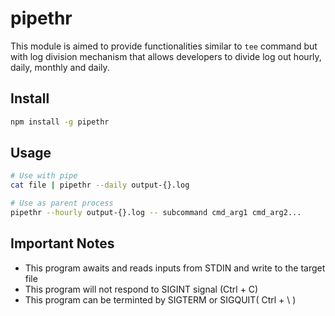 # pipethr #
This module is aimed to provide functionalities similar to ```tee``` command but with log division mechanism that allows developers to divide log out hourly, daily, monthly and daily.

## Install ##
```bash
npm install -g pipethr
```

## Usage ##
```bash
# Use with pipe
cat file | pipethr --daily output-{}.log
```

```bash
# Use as parent process
pipethr --hourly output-{}.log -- subcommand cmd_arg1 cmd_arg2...
```

## Important Notes ##
- This program awaits and reads inputs from STDIN and write to the target file
- This program will not respond to SIGINT signal (Ctrl + C)
- This program can be terminted by SIGTERM or SIGQUIT( Ctrl + \ )